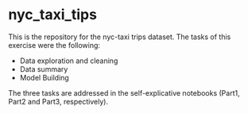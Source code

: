 # nyc_taxi_tips
This is the repository for the nyc-taxi trips dataset.
The tasks of this exercise were the following:

- Data exploration and cleaning
- Data summary
- Model Building

The three tasks are addressed in the self-explicative notebooks (Part1, Part2 and Part3, respectively).
